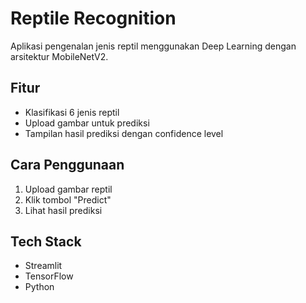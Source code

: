 # Reptile Recognition

Aplikasi pengenalan jenis reptil menggunakan Deep Learning dengan arsitektur MobileNetV2.

## Fitur

- Klasifikasi 6 jenis reptil
- Upload gambar untuk prediksi
- Tampilan hasil prediksi dengan confidence level

## Cara Penggunaan

1. Upload gambar reptil
2. Klik tombol "Predict"
3. Lihat hasil prediksi

## Tech Stack

- Streamlit
- TensorFlow
- Python
